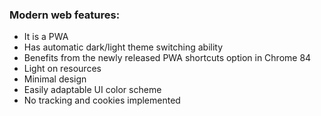 ### Modern web features:
* It is a PWA
* Has automatic dark/light theme switching ability
* Benefits from the newly released PWA shortcuts option in Chrome 84
* Light on resources
* Minimal design
* Easily adaptable UI color scheme
* No tracking and cookies implemented
